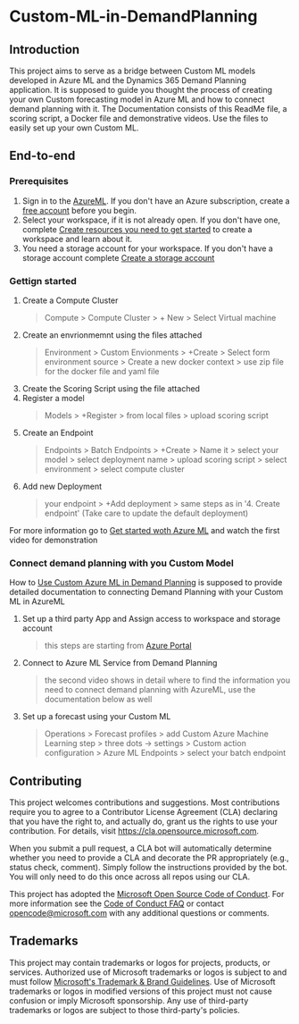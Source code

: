 # Custom-ML-in-DemandPlanning

## Introduction 
This project aims to serve as a bridge between Custom ML models developed in Azure ML and the Dynamics 365 Demand Planning application. It is supposed to guide you thought the process of creating your own Custom forecasting model in Azure ML and how to connect demand planning with it. The Documentation consists of this ReadMe file, a scoring script, a Docker file and demonstrative videos. Use the files to easily set up your own Custom ML.
## End-to-end
### Prerequisites
1. Sign in to the [AzureML](https://ml.azure.com/). If you don't have an Azure subscription, create a [free account](https://azure.microsoft.com/en-us/free/) before you begin.
2. Select your workspace, if it is not already open. If you don't have one, complete [Create resources you need to get started](https://learn.microsoft.com/en-us/azure/machine-learning/quickstart-create-resources?view=azureml-api-2) to create a workspace and learn about it.
3. You need a storage account for your workspace. If you don't have a storage account complete [Create a storage account](https://learn.microsoft.com/en-us/azure/storage/common/storage-account-create?tabs=azure-portal)

### Gettign started 
1. Create a Compute Cluster
   > Compute > Compute Cluster > + New > Select Virtual machine
3. Create an envrionmemnt using the files attached
   > Environment > Custom Envionments > +Create > Select form environment source > Create a new docker context > use zip file for the docker file and yaml file
4. Create the Scoring Script using the file attached
5. Register a model
   > Models > +Register > from local files > upload scoring script 
6. Create an Endpoint
   > Endpoints > Batch Endpoints > +Create > Name it > select your model > select deployment name > upload scoring script > select environment > select compute cluster
6. Add new Deployment
   > your endpoint > +Add deployment > same steps as in '4. Create endpoint' (Take care to update the default deployment)

For more information go to [Get started woth Azure ML](https://learn.microsoft.com/en-us/azure/machine-learning/tutorial-azure-ml-in-a-day?view=azureml-api-2) and watch the first video for demonstration
### Connect demand planning with you Custom Model 

How to [ Use Custom Azure ML in Demand Planning](https://learn.microsoft.com/en-us/dynamics365/supply-chain/demand-planning/custom-azure-machine-learning-algorithms) is supposed to provide detailed documentation to connecting Demand Planning with your Custom ML in AzureML

1. Set up a third party App and Assign access to workspace and storage account
   > this steps are starting from [Azure Portal](https://ms.portal.azure.com/#home)
2. Connect to Azure ML Service from Demand Planning
   > the second video shows in detail where to find the information you need to connect demand planning with AzureML, use the documentation below as well
3. Set up a forecast using your Custom ML
   > Operations > Forecast profiles > add Custom Azure Machine Learning step > three dots -> settings > Custom action configuration > Azure ML Endpoints > select your batch endpoint

## Contributing

This project welcomes contributions and suggestions.  Most contributions require you to agree to a
Contributor License Agreement (CLA) declaring that you have the right to, and actually do, grant us
the rights to use your contribution. For details, visit https://cla.opensource.microsoft.com.

When you submit a pull request, a CLA bot will automatically determine whether you need to provide
a CLA and decorate the PR appropriately (e.g., status check, comment). Simply follow the instructions
provided by the bot. You will only need to do this once across all repos using our CLA.

This project has adopted the [Microsoft Open Source Code of Conduct](https://opensource.microsoft.com/codeofconduct/).
For more information see the [Code of Conduct FAQ](https://opensource.microsoft.com/codeofconduct/faq/) or
contact [opencode@microsoft.com](mailto:opencode@microsoft.com) with any additional questions or comments.

## Trademarks

This project may contain trademarks or logos for projects, products, or services. Authorized use of Microsoft 
trademarks or logos is subject to and must follow 
[Microsoft's Trademark & Brand Guidelines](https://www.microsoft.com/en-us/legal/intellectualproperty/trademarks/usage/general).
Use of Microsoft trademarks or logos in modified versions of this project must not cause confusion or imply Microsoft sponsorship.
Any use of third-party trademarks or logos are subject to those third-party's policies.
